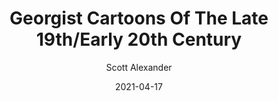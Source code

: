 ---
layout: podcast
title: "Georgist Cartoons Of The Late 19th/Early 20th Century"
author: Scott Alexander
description: https://astralcodexten.substack.com/p/georgist-cartoons-of-the-late-19thearly
date: 2021-04-17
length: 46505
duration: 11
guid: georgist-cartoons-of-the-late-19thearly
---